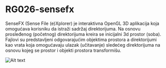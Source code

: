 # RG026-sensefx

SenseFX (Sense File (e)Xplorer) je interaktivna OpenGL 3D aplikacija koja omogućava korisniku da istraži sadržaj direktorijuma. Na osnovu prosleđenog (početnog) direktorijuma kreira se inicijalni 3d prostor (soba). Fajlovi su predstavljeni odgovarajućim objektima prostora a direktorijumi kao vrata koja omogućavaju ulazak (učitavanje) sledećeg direktorijuma na osnovu kojeg se prostor i objekti prostora transformišu.

![Alt text](img/examples_img/example0.png?raw=true "Example")

